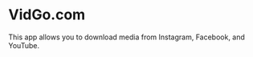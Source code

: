 <h1>VidGo.com</h1>
<p>This app allows you to download media from Instagram, Facebook, and YouTube.</p>

